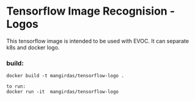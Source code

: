# Tensorflow Image Recognision - Logos 

This tensorflow image is intended to be used with EVOC. It can separate k8s and docker logo.

### build:
    docker build -t mangirdas/tensorflow-logo .

    to run:
    docker run -it  mangirdas/tensorflow-logo

    